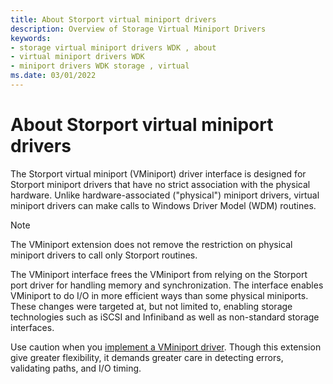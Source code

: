```yaml
---
title: About Storport virtual miniport drivers
description: Overview of Storage Virtual Miniport Drivers
keywords:
- storage virtual miniport drivers WDK , about
- virtual miniport drivers WDK
- miniport drivers WDK storage , virtual
ms.date: 03/01/2022
---
```


# About Storport virtual miniport drivers

The Storport virtual miniport (VMiniport) driver interface is designed for Storport miniport drivers that have no strict association with the physical hardware. Unlike hardware-associated ("physical") miniport drivers, virtual miniport drivers can make calls to Windows Driver Model (WDM) routines.

> [!NOTE]
> The VMiniport extension does not remove the restriction on physical miniport drivers to call only Storport routines.

The VMiniport interface frees the VMiniport from relying on the Storport port driver for handling memory and synchronization. The interface enables VMiniport to do I/O in more efficient ways than some physical miniports. These changes were targeted at, but not limited to, enabling storage technologies such as iSCSI and Infiniband as well as non-standard storage interfaces.

Use caution when you [implement a VMiniport driver](initialization-of-storage-virtual-miniport-drivers.md). Though this extension give greater flexibility, it demands greater care in detecting errors, validating paths, and I/O timing.
